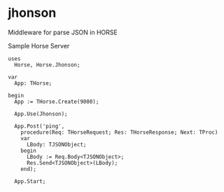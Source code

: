 # jhonson
Middleware for parse JSON in HORSE

Sample Horse Server
```delphi
uses
  Horse, Horse.Jhonson;

var
  App: THorse;

begin
  App := THorse.Create(9000);

  App.Use(Jhonson);

  App.Post('ping',
    procedure(Req: THorseRequest; Res: THorseResponse; Next: TProc)
    var
      LBody: TJSONObject;
    begin
      LBody := Req.Body<TJSONObject>;
      Res.Send<TJSONObject>(LBody);
    end);

  App.Start;
```
